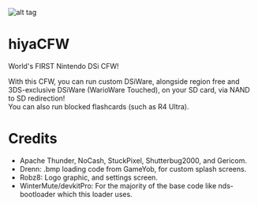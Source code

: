 ![alt tag](https://github.com/Robz8/hiyaCFW/blob/master/logo/logo.png)
# hiyaCFW
World's FIRST Nintendo DSi CFW!

With this CFW, you can run custom DSiWare, alongside region free and 3DS-exclusive DSiWare (WarioWare Touched), on your SD card, via NAND to SD redirection!    
You can also run blocked flashcards (such as R4 Ultra).

# Credits
- Apache Thunder, NoCash, StuckPixel, Shutterbug2000, and Gericom.
- Drenn: .bmp loading code from GameYob, for custom splash screens.
- Robz8: Logo graphic, and settings screen.
- WinterMute/devkitPro: For the majority of the base code like nds-bootloader which this loader uses.
